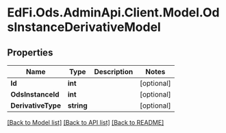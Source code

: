 # EdFi.Ods.AdminApi.Client.Model.OdsInstanceDerivativeModel

## Properties

Name | Type | Description | Notes
------------ | ------------- | ------------- | -------------
**Id** | **int** |  | [optional] 
**OdsInstanceId** | **int** |  | [optional] 
**DerivativeType** | **string** |  | [optional] 

[[Back to Model list]](../../README.md#documentation-for-models) [[Back to API list]](../../README.md#documentation-for-api-endpoints) [[Back to README]](../../README.md)

